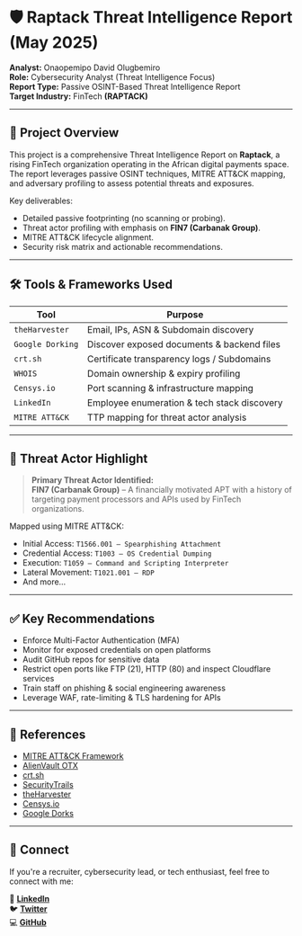 # 🛡️ Raptack Threat Intelligence Report (May 2025)

**Analyst:** Onaopemipo David Olugbemiro  
**Role:** Cybersecurity Analyst (Threat Intelligence Focus)  
**Report Type:** Passive OSINT-Based Threat Intelligence Report  
**Target Industry:** FinTech **(RAPTACK)**  

---

## 🧠 Project Overview

This project is a comprehensive Threat Intelligence Report on **Raptack**, a rising FinTech organization operating in the African digital payments space. The report leverages passive OSINT techniques, MITRE ATT&CK mapping, and adversary profiling to assess potential threats and exposures.

Key deliverables:
- Detailed passive footprinting (no scanning or probing).
- Threat actor profiling with emphasis on **FIN7 (Carbanak Group)**.
- MITRE ATT&CK lifecycle alignment.
- Security risk matrix and actionable recommendations.

---

## 🛠️ Tools & Frameworks Used

| Tool | Purpose |
|------|---------|
| `theHarvester` | Email, IPs, ASN & Subdomain discovery |
| `Google Dorking` | Discover exposed documents & backend files |
| `crt.sh` | Certificate transparency logs / Subdomains |
| `WHOIS` | Domain ownership & expiry profiling |
| `Censys.io` | Port scanning & infrastructure mapping |
| `LinkedIn` | Employee enumeration & tech stack discovery |
| `MITRE ATT&CK` | TTP mapping for threat actor analysis |

---

## 🎯 Threat Actor Highlight

> **Primary Threat Actor Identified:**  
> **FIN7 (Carbanak Group)** – A financially motivated APT with a history of targeting payment processors and APIs used by FinTech organizations.

Mapped using MITRE ATT&CK:
- Initial Access: `T1566.001 – Spearphishing Attachment`
- Credential Access: `T1003 – OS Credential Dumping`
- Execution: `T1059 – Command and Scripting Interpreter`
- Lateral Movement: `T1021.001 – RDP`
- And more…


---

## ✅ Key Recommendations

- Enforce Multi-Factor Authentication (MFA)
- Monitor for exposed credentials on open platforms
- Audit GitHub repos for sensitive data
- Restrict open ports like FTP (21), HTTP (80) and inspect Cloudflare services
- Train staff on phishing & social engineering awareness
- Leverage WAF, rate-limiting & TLS hardening for APIs

---

## 🧩 References

- [MITRE ATT&CK Framework](https://attack.mitre.org)
- [AlienVault OTX](https://otx.alienvault.com)
- [crt.sh](https://crt.sh)
- [SecurityTrails](https://securitytrails.com)
- [theHarvester](https://github.com/laramies/theHarvester)
- [Censys.io](https://search.censys.io)
- [Google Dorks](https://www.exploit-db.com/google-hacking-database)

---

## 🤝 Connect

If you're a recruiter, cybersecurity lead, or tech enthusiast, feel free to connect with me:

📍 **[LinkedIn](https://www.linkedin.com/in/onaopemipo-olugbemiro-1b377828b/)**  
🐦 **[Twitter](https://x.com/myboionaope)**  
💻 **[GitHub](https://github.com/LyticOnaope)**  


